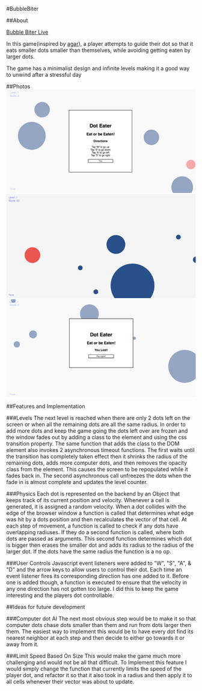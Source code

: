 #BubbleBiter

##About

[Bubble Biter Live](https://evandapolarbear.github.io/dot_eater_game/)

In this game(inspired by [agar](agar.io)), a player attempts to guide their dot so that it eats
smaller dots smaller than themselves, while avoiding getting eaten by larger dots.

The game has a minimalist design and infinite levels making it a good way to unwind after a
stressful day

##Photos
![landing](./wireframes/dot_landing.jpeg)
![in play](./wireframes/dot_in_play.jpeg)
![game over](./wireframes/dot_end.jpeg)


##Features and Implementation

###Levels
The next level is reached when there are only 2 dots left on the screen or when all the remaining dots are
all the same radius.  In order to add more dots and keep the game going the dots left over are frozen and
the window fades out by adding a class to the element and using the css transition property.  The same function
that adds the class to the DOM element also invokes 2 asynchronous timeout functions. The first waits until the transition
has completely taken effect then it shrinks the radius of the remaining dots, adds more computer dots, and then
removes the opacity class from the element. This causes the screen to be repopulated while it fades back in.
The second asynchronous call unfreezes the dots when the fade in is almost complete and updates the level counter.


###Physics
Each dot is represented on the backend by an Object that keeps track of its current position and
velocity.  Whenever a cell is generated, it is assigned a random velocity.  When a dot collides with
the edge of the browser window a function is called that determines what edge was hit by a dots
position and then recalculates the vector of that cell.  At each step of movement, a function is
called to check if any dots have overlapping radiuses.  If they do a second function is called,
where both dots are passed as arguments. This second function determines which dot is bigger then
erases the smaller dot and adds its radius to the radius of the larger dot.  If the dots have the
same radius the function is a no op.

###User Controls
Javascript event listeners were added to "W", "S", "A", & "D" and the arrow keys to allow users
to control their dot.  Each time an event listener fires its corresponding direction has one added
to it. Before one is added though, a function is executed to ensure that the velocity in any one direction
has not gotten too large. I did this to keep the game interesting and the players dot controllable.



##Ideas for future development

###Computer dot AI
The next most obvious step would be to make it so that computer dots chase dots smaller than them and run
from dots larger then them.  The easiest way to implement this would be to have every dot find its nearest
neighbor at each step and then decide to either go towards it or away from it.

###Limit Speed Based On Size
This would make the game much more challenging and would not be all that difficult. To Implement this feature
I would simply change the function that currently limits the speed of the player dot, and refactor it so that
it also took in a radius and then apply it to all cells whenever their vector was about to update.
